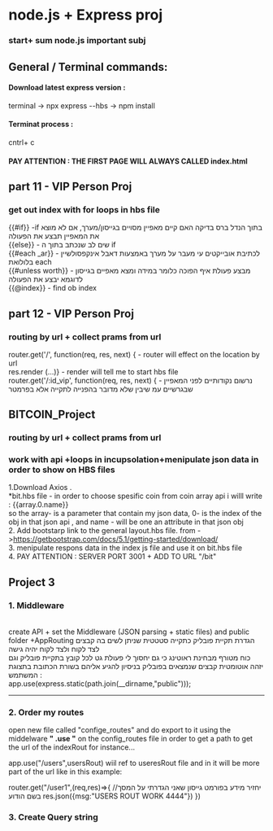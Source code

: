 # node.js + Express proj
### start+ sum node.js important subj

## General / Terminal commands:
#### Download latest express version  :
terminal -> npx express --hbs -> npm install
#### Terminat process  :
cntrl+ c
#### PAY ATTENTION : THE FIRST PAGE WILL ALWAYS CALLED index.html


## part 11 - VIP  Person Proj
### get out index with for loops in hbs file 
{{#if}} -if בתוך הנדל ברס  בדיקה האם קיים מאפיין מסויים בגייסון/מערך, אם לא מוצא את המאפיין תבצע את הפעולה  </br>
{{else}} - שים לב שנכתב בתוך ה if </br> 
{{#each _ar}} - לכתיבת אובייקטים עי מעבר על מערך באמצעות דאבל אינקפסולשיין בלולואת each </br>
{{#unless worth}} - מבצע פעולת איף הפוכה כלומר במידה ומצא מאפיים בגייסון לדוגמא יבצע את הפעולה </br>
{{@index}} - find ob index 

## part 12 - VIP Person Proj
###   routing by url + collect prams from url 
router.get('/', function(req, res, next) { - router will effect on the location by url</br>
res.render (...)}  - render will tell me to start hbs file </br>
router.get('/:id_vip', function(req, res, next) { - נרשום נקודותיים לפני המאפיין שבגרשיים עמ שיבין שלא מדובר בהפנייה לתקייה אלא בפרמטר

## BITCOIN_Project
###   routing by url + collect prams from url 
###   work with api +loops in incupsolation+menipulate json data in order to show on HBS files
1.Download Axios . </br>
*bit.hbs file - in order to choose spesific coin from coin array api i willl write : {{array.0.name}} </br>
so the array- is a parameter that contain my json data, 0- is the index of the obj in that json api , and name - will be one an attribute in that json obj</br>
2. Add bootstarp link to the general layout.hbs file.  from ->https://getbootstrap.com/docs/5.1/getting-started/download/</br>
3. menipulate respons data in the index js file and use it on bit.hbs file </br>
4. PAY ATTENTION : SERVER PORT 3001 + ADD TO URL "/bit"


## Project 3 
### 1. Middleware 
</br>
  create API + set the Middleware (JSON parsing + static files) and public folder +AppRouting
הגדרת תקיית פובליק כתקייה סטטטית שניתן לשים בה קבצים לצד לקוח ולצד לקוח יהיה גישה </br>  
כוח מטורף מבחינת ראוטינג כי גם יחסוך לי פעולת גט לכל קובץ בתקיית פובליק וגם יזהה אוטומטית קבצים שנמצאים בפובליק
בניסיון להגיע אליהם בשורת הכתובת בתצוגת המשתמש : </br>
app.use(express.static(path.join(__dirname,"public")));

-----------------------------------------------------------------------------------

### 2. Order my routes
open new file called  "confige_routes" and do export to it 
using the middelware **" .use "** on the config_routes file in order to get a path to get the url of the indexRout for instance...

app.use("/users",usersRout) wiil ref to useresRout file and in it will be more part of the url like in this example:

router.get("/user1",(req,res)=>{
     //יחזיר מידע בפורמט גייסון שאני הגדרתי על המסך בשם הודוע 
     res.json({msg:"USERS ROUT WORK 4444"})
})

### 3. Create Query string









